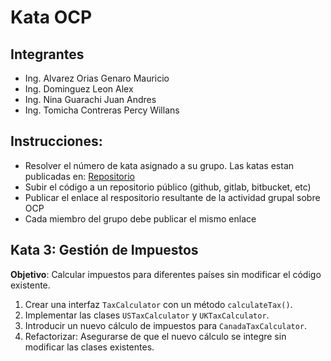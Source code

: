 # Kata OCP

## Integrantes
- Ing. Alvarez Orias Genaro Mauricio
- Ing. Dominguez Leon Alex
- Ing. Nina Guarachi Juan Andres
- Ing. Tomicha Contreras Percy Willans

## Instrucciones:

- Resolver el número de kata asignado a su grupo. Las katas estan publicadas en: [Repositorio](https://bitbucket.org/alenasoft/principlespatterns/src/soe_abril_2025/src/main/java/edu/alenasoft/principlespatterns/solid/ocp/exercises/README_OCP.md)
- Subir el código a un repositorio público (github, gitlab, bitbucket, etc)
- Publicar el enlace al respositorio resultante de la actividad grupal sobre OCP
- Cada miembro del grupo debe publicar el mismo enlace

## Kata 3: Gestión de Impuestos
**Objetivo**: Calcular impuestos para diferentes países sin modificar el código existente.

1. Crear una interfaz `TaxCalculator` con un método `calculateTax()`.
2. Implementar las clases `USTaxCalculator` y `UKTaxCalculator`.
3. Introducir un nuevo cálculo de impuestos para `CanadaTaxCalculator`.
4. Refactorizar: Asegurarse de que el nuevo cálculo se integre sin modificar las clases existentes.